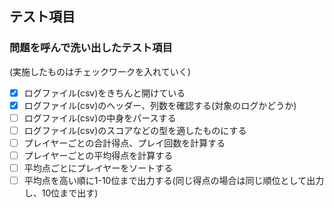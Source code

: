 ## テスト項目

### 問題を呼んで洗い出したテスト項目
(実施したものはチェックワークを入れていく)
-[x] ログファイル(csv)をきちんと開けている
-[x] ログファイル(csv)のヘッダー、列数を確認する(対象のログかどうか)
-[ ] ログファイル(csv)の中身をパースする
-[ ] ログファイル(csv)のスコアなどの型を適したものにする
-[ ] プレイヤーごとの合計得点、プレイ回数を計算する
-[ ] プレイヤーごとの平均得点を計算する
-[ ] 平均点ごとにプレイヤーをソートする
-[ ] 平均点を高い順に1-10位まで出力する(同じ得点の場合は同じ順位として出力し、10位まで出す)